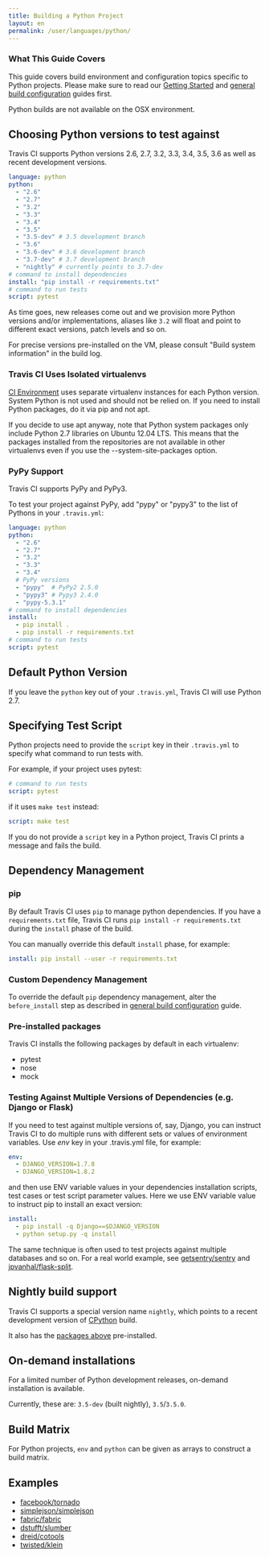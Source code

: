 ```yaml
---
title: Building a Python Project
layout: en
permalink: /user/languages/python/
---
```


### What This Guide Covers

This guide covers build environment and configuration topics specific to Python projects. Please make sure to read our [Getting Started](/user/getting-started/) and [general build configuration](/user/customizing-the-build/) guides first.

Python builds are not available on the OSX environment.

<div id="toc"></div>

## Choosing Python versions to test against

Travis CI supports Python versions 2.6, 2.7, 3.2, 3.3, 3.4, 3.5, 3.6 as well as recent development versions.

```yaml
language: python
python:
  - "2.6"
  - "2.7"
  - "3.2"
  - "3.3"
  - "3.4"
  - "3.5"
  - "3.5-dev" # 3.5 development branch
  - "3.6"
  - "3.6-dev" # 3.6 development branch
  - "3.7-dev" # 3.7 development branch
  - "nightly" # currently points to 3.7-dev
# command to install dependencies
install: "pip install -r requirements.txt"
# command to run tests
script: pytest
```

As time goes, new releases come out and we provision more Python versions and/or implementations, aliases like `3.2` will float and point to different exact versions, patch levels and so on.

For precise versions pre-installed on the VM, please consult "Build system information" in the build log.

### Travis CI Uses Isolated virtualenvs

[CI Environment](/user/ci-environment/) uses separate virtualenv instances for each Python version. System Python is not used and should not be relied on. If you need to install Python packages, do it via pip and not apt.

If you decide to use apt anyway, note that Python system packages only include Python 2.7 libraries on Ubuntu 12.04 LTS. This means that the packages installed from the repositories are not available in other virtualenvs even if you use the --system-site-packages option.

### PyPy Support

Travis CI supports PyPy and PyPy3.

To test your project against PyPy, add "pypy" or "pypy3" to the list of Pythons in your `.travis.yml`:

```yaml
language: python
python:
  - "2.6"
  - "2.7"
  - "3.2"
  - "3.3"
  - "3.4"
  # PyPy versions
  - "pypy"  # PyPy2 2.5.0
  - "pypy3" # Pypy3 2.4.0
  - "pypy-5.3.1"
# command to install dependencies
install:
  - pip install .
  - pip install -r requirements.txt
# command to run tests
script: pytest
```

## Default Python Version

If you leave the `python` key out of your `.travis.yml`, Travis CI will use Python 2.7.

## Specifying Test Script

Python projects need to provide the `script` key in their `.travis.yml` to
specify what command to run tests with.

For example, if your project uses pytest:

```yaml
# command to run tests
script: pytest
```

if it uses `make test` instead:

```yaml
script: make test
```

If you do not provide a `script` key in a Python project, Travis CI prints a
message and fails the build.

## Dependency Management

### pip

By default Travis CI uses `pip` to manage python dependencies. If you have a
`requirements.txt` file, Travis CI runs `pip install -r requirements.txt`
during the `install` phase of the build.

You can manually override this default `install` phase, for example:

```yaml
install: pip install --user -r requirements.txt
```

### Custom Dependency Management

To override the default `pip` dependency management, alter the `before_install`
step as described in [general build
configuration](/user/customizing-the-build/#Customizing-the-Installation-Step) guide.

### Pre-installed packages

Travis CI installs the following packages by default in each virtualenv:

- pytest
- nose
- mock

### Testing Against Multiple Versions of Dependencies (e.g. Django or Flask)

If you need to test against multiple versions of, say, Django, you can instruct Travis CI to do multiple runs with different sets or values of environment variables. Use *env* key in your .travis.yml file, for example:

```yaml
env:
  - DJANGO_VERSION=1.7.8
  - DJANGO_VERSION=1.8.2
```

and then use ENV variable values in your dependencies installation scripts, test cases or test script parameter values. Here we use ENV variable value to instruct pip to install an exact version:

```yaml
install:
  - pip install -q Django==$DJANGO_VERSION
  - python setup.py -q install
```

The same technique is often used to test projects against multiple databases and so on. For a real world example, see [getsentry/sentry](https://github.com/getsentry/sentry/blob/master/.travis.yml) and [jpvanhal/flask-split](https://github.com/jpvanhal/flask-split/blob/master/.travis.yml).

## Nightly build support

Travis CI supports a special version name `nightly`, which points to
a recent development version of [CPython](https://bitbucket.org/mirror/cpython) build.

It also has the [packages above](#Pre-installed-packages) pre-installed.

## On-demand installations

For a limited number of Python development releases, on-demand installation is available.

Currently, these are: `3.5-dev` (built nightly), `3.5`/`3.5.0`.

## Build Matrix

For Python projects, `env` and `python` can be given as arrays
to construct a build matrix.

## Examples

- [facebook/tornado](https://github.com/facebook/tornado/blob/master/.travis.yml)
- [simplejson/simplejson](https://github.com/simplejson/simplejson/blob/master/.travis.yml)
- [fabric/fabric](http://github.com/fabric/fabric/blob/master/.travis.yml)
- [dstufft/slumber](https://github.com/dstufft/slumber/blob/master/.travis.yml)
- [dreid/cotools](https://github.com/dreid/cotools/blob/master/.travis.yml)
- [twisted/klein](https://github.com/twisted/klein/blob/master/.travis.yml)
